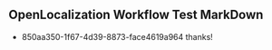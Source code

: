 ## OpenLocalization Workflow Test MarkDown
* 850aa350-1f67-4d39-8873-face4619a964 
thanks!<!--HONumber=Dec16_HO1-->